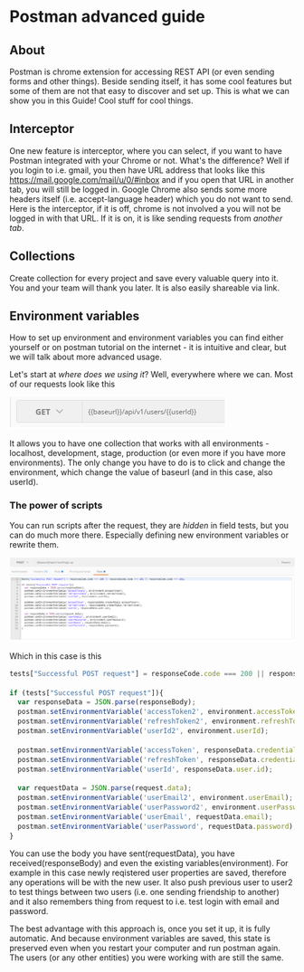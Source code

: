 # Postman advanced guide

## About

Postman is chrome extension for accessing REST API (or even sending forms and other things). Beside sending itself, it has some cool features but some of them are not that easy to discover and set up. This is what we can show you in this Guide! Cool stuff for cool things.

## Interceptor

One new feature is interceptor, where you can select, if you want to have Postman integrated with your Chrome or not. What's the difference? Well if you login to i.e. gmail, you then have URL address that looks like this https://mail.google.com/mail/u/0/#inbox and if you open that URL in another tab, you will still be logged in. Google Chrome also sends some more headers itself (i.e. accept-language header) which you do not want to send. Here is the interceptor, if it is off, chrome is not involved a you will not be logged in with that URL. If it is on, it is like sending requests from _another tab_.

## Collections
Create collection for every project and save every valuable query into it. You and your team will thank you later. It is also easily shareable via link.

## Environment variables

How to set up environment and environment variables you can find either yourself or on postman tutorial on the internet - it is intuitive and clear, but we will talk about more advanced usage.

Let's start at _where does we using it_? Well, everywhere where we can. Most of our requests look like this

![Image][image-1]

It allows you to have one collection that works with all environments - localhost, development, stage, production (or even more if you have more environments). The only change you have to do is to click and change the environment, which change the value of baseurl (and in this case, also userId).

### The power of scripts

You can run scripts after the request, they are _hidden_ in field tests, but you can do much more there. Especially defining new environment variables or rewrite them.

![Image][image-2]

Which in this case is this

```javascript
tests["Successful POST request"] = responseCode.code === 200 || responseCode.code === 201 || responseCode.code === 202;

if (tests["Successful POST request"]){
  var responseData = JSON.parse(responseBody);
  postman.setEnvironmentVariable('accessToken2', environment.accessToken);
  postman.setEnvironmentVariable('refreshToken2', environment.refreshToken);
  postman.setEnvironmentVariable('userId2', environment.userId);

  postman.setEnvironmentVariable('accessToken', responseData.credentials.accessToken);
  postman.setEnvironmentVariable('refreshToken', responseData.credentials.refreshToken);
  postman.setEnvironmentVariable('userId', responseData.user.id);
  
  var requestData = JSON.parse(request.data);
  postman.setEnvironmentVariable('userEmail2', environment.userEmail);
  postman.setEnvironmentVariable('userPassword2', environment.userPassword);  
  postman.setEnvironmentVariable('userEmail', requestData.email);
  postman.setEnvironmentVariable('userPassword', requestData.password);  
}
```

You can use the body you have sent(requestData), you have received(responseBody) and even the existing variables(environment). For example in this case newly reqistered user properties are saved, therefore any operations will be with the new user. It also push previous user to user2 to test things between two users (i.e. one sending friendship to another) and it also remembers thing from request to i.e. test login with email and password.

The best advantage with this approach is, once you set it up, it is fully automatic. And because environment variables are saved, this state is preserved even when you restart your computer and run postman again. The users (or any other entities) you were working with are still the same.

[image-1]: https://github.com/AckeeCZ/nodejs-cookbook/raw/master/raw/postman01.png
[image-2]: https://github.com/AckeeCZ/nodejs-cookbook/raw/master/raw/postman02.png